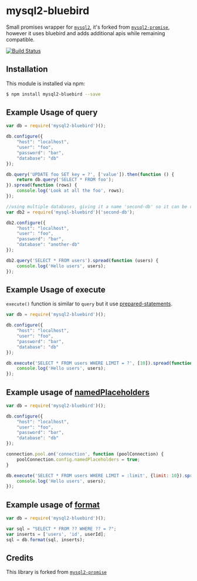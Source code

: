# mysql2-bluebird

Small promises wrapper for [`mysql2`](https://github.com/sidorares/node-mysql2),
it's forked from [`mysql2-promise`](https://github.com/namshi/node-mysql2-promise),
however it uses bluebird and adds additional apis while remaining compatible.

[![Build Status](https://travis-ci.org/jegsar/mysql2-bluebird.svg?branch=master)](https://travis-ci.org/jegsar/mysql2-bluebird)

## Installation

This module is installed via npm:

``` bash
$ npm install mysql2-bluebird --save
```

## Example Usage of query

``` js
var db = require('mysql2-bluebird')();

db.configure({
	"host": "localhost",
	"user": "foo",
	"password": "bar",
	"database": "db"
});

db.query('UPDATE foo SET key = ?', ['value']).then(function () {
	return db.query('SELECT * FROM foo');
}).spread(function (rows) {
	console.log('Look at all the foo', rows);
});

//using multiple databases, giving it a name 'second-db' so it can be retrieved inside other modules/files.
var db2 = require('mysql-bluebird')('second-db');

db2.configure({
	"host": "localhost",
	"user": "foo",
	"password": "bar",
	"database": "another-db"
});

db2.query('SELECT * FROM users').spread(function (users) {
	console.log('Hello users', users);
});


```

## Example Usage of execute

`execute()` function is similar to `query` but it use [prepared-statements](https://github.com/sidorares/node-mysql2#prepared-statements).

``` js
var db = require('mysql2-bluebird')();

db.configure({
	"host": "localhost",
	"user": "foo",
	"password": "bar",
	"database": "db"
});

db.execute('SELECT * FROM users WHERE LIMIT = ?', [10]).spread(function (users) {
	console.log('Hello users', users);
});

```

## Example usage of [namedPlaceholders]((https://github.com/sidorares/node-mysql2#named-placeholders))

``` js
var db = require('mysql2-bluebird')();

db.configure({
	"host": "localhost",
	"user": "foo",
	"password": "bar",
	"database": "db"
});

connection.pool.on('connection', function (poolConnection) {
    poolConnection.config.namedPlaceholders = true;
}

db.execute('SELECT * FROM users WHERE LIMIT = :limit', {limit: 10}).spread(function (users) {
	console.log('Hello users', users);
});

```

## Example usage of [format]((https://github.com/felixge/node-mysql#preparing-queries))

``` js
var db = require('mysql2-bluebird')();

var sql = "SELECT * FROM ?? WHERE ?? = ?";
var inserts = ['users', 'id', userId];
sql = db.format(sql, inserts);

```

## Credits

This library is forked from [`mysql2-promise`](https://github.com/namshi/node-mysql2-promise)